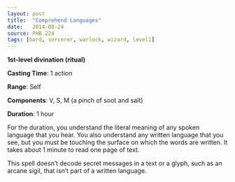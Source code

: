 ```yaml
---
layout: post
title:  "Comprehend Languages"
date:   2014-08-24
source: PHB.224
tags: [bard, sorcerer, warlock, wizard, level1]
---
```


**1st-level divination (ritual)**

**Casting Time**: 1 action

**Range**: Self

**Components**: V, S, M (a pinch of soot and salt)

**Duration**: 1 hour

For the duration, you understand the literal meaning of any spoken language that you hear. You also understand any written language that you see, but you must be touching the surface on which the words are written. It takes about 1 minute to read one page of text. 

This spell doesn’t decode secret messages in a text or a glyph, such as an arcane sigil, that isn’t part of a written language.